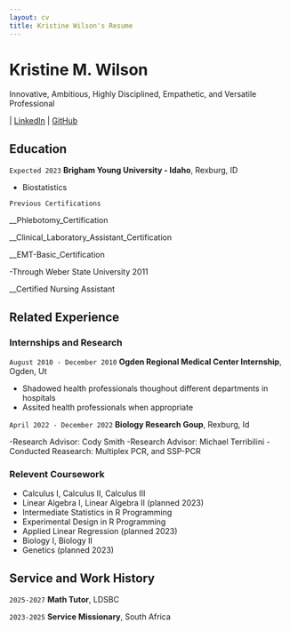 ```yaml
---
layout: cv
title: Kristine Wilson's Resume
---
```

# Kristine M. Wilson

Innovative, Ambitious, Highly Disciplined, Empathetic, and Versatile Professional

<div id="webaddress">
| <a href="https://www.linkedin.com/groups/13537407/">LinkedIn</a>
| <a href="https://github.com/byuids-resumes">GitHub</a>
</div>

<!-- https://www.monique.tech/the-art-of-markdown -->

## Education

`Expected 2023`
__Brigham Young University - Idaho__, Rexburg, ID

- Biostatistics

`Previous Certifications`

__Phlebotomy_Certification

__Clinical_Laboratory_Assistant_Certification

__EMT-Basic_Certification

-Through Weber State University 2011

__Certified Nursing Assistant

## Related Experience

### Internships and Research

`August 2010 - December 2010`
__Ogden Regional Medical Center Internship__, Ogden, Ut

- Shadowed health professionals thoughout different departments in hospitals
- Assited health professionals when appropriate

`April 2022 - December 2022`
__Biology Research Goup__, Rexburg, Id

-Research Advisor: Cody Smith
-Research Advisor: Michael Terribilini
-Conducted Reasearch: Multiplex PCR, and SSP-PCR

### Relevent Coursework

- Calculus I, Calculus II, Calculus III
- Linear Algebra I, Linear Algebra II (planned 2023)
- Intermediate Statistics in R Programming
- Experimental Design in R Programming
- Applied Linear Regression (planned 2023) 
- Biology I, Biology II
- Genetics (planned 2023)


## Service and Work History

`2025-2027`
__Math Tutor__, LDSBC


`2023-2025`
__Service Missionary__, South Africa



<!-- ### Footer

Last updated: December 2022 -->


